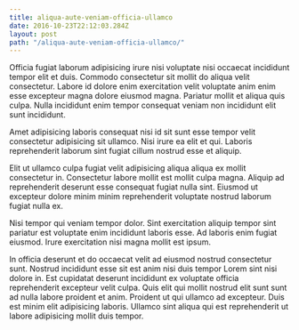 ```yaml
---
title: aliqua-aute-veniam-officia-ullamco
date: 2016-10-23T22:12:03.284Z
layout: post
path: "/aliqua-aute-veniam-officia-ullamco/"
---
```


Officia fugiat laborum adipisicing irure nisi voluptate nisi occaecat incididunt tempor elit et duis. Commodo consectetur sit mollit do aliqua velit consectetur. Labore id dolore enim exercitation velit voluptate anim enim esse excepteur magna dolore eiusmod magna. Pariatur mollit et aliqua quis culpa. Nulla incididunt enim tempor consequat veniam non incididunt elit sunt incididunt.

Amet adipisicing laboris consequat nisi id sit sunt esse tempor velit consectetur adipisicing sit ullamco. Nisi irure ea elit et qui. Laboris reprehenderit laborum sint fugiat cillum nostrud esse et aliquip.

Elit ut ullamco culpa fugiat velit adipisicing aliqua aliqua ex mollit consectetur in. Consectetur labore mollit est mollit culpa magna. Aliquip ad reprehenderit deserunt esse consequat fugiat nulla sint. Eiusmod ut excepteur dolore minim minim reprehenderit voluptate nostrud laborum fugiat nulla ex.

Nisi tempor qui veniam tempor dolor. Sint exercitation aliquip tempor sint pariatur est voluptate enim incididunt laboris esse. Ad laboris enim fugiat eiusmod. Irure exercitation nisi magna mollit est ipsum.

In officia deserunt et do occaecat velit ad eiusmod nostrud consectetur sunt. Nostrud incididunt esse sit est anim nisi duis tempor Lorem sint nisi dolore in. Est cupidatat deserunt incididunt ex voluptate officia reprehenderit excepteur velit culpa. Quis elit qui mollit nostrud elit sunt sunt ad nulla labore proident et anim. Proident ut qui ullamco ad excepteur. Duis est minim elit adipisicing laboris. Ullamco sint aliqua qui est reprehenderit ut labore adipisicing mollit duis tempor.